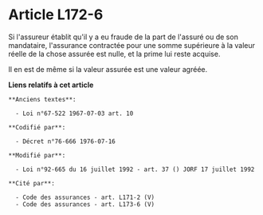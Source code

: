 # Article L172-6

Si l'assureur établit qu'il y a eu fraude de la part de l'assuré ou de son mandataire, l'assurance contractée pour une somme
supérieure à la valeur réelle de la chose assurée est nulle, et la prime lui reste acquise.

Il en est de même si la valeur assurée est une valeur agréée.

**Liens relatifs à cet article**

	**Anciens textes**:

	  - Loi n°67-522 1967-07-03 art. 10

	**Codifié par**:

	  - Décret n°76-666 1976-07-16

	**Modifié par**:

	  - Loi n°92-665 du 16 juillet 1992 - art. 37 () JORF 17 juillet 1992

	**Cité par**:

	  - Code des assurances - art. L171-2 (V)
	  - Code des assurances - art. L173-6 (V)
